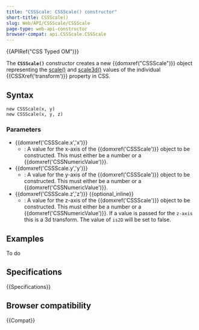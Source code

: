 ```yaml
---
title: "CSSScale: CSSScale() constructor"
short-title: CSSScale()
slug: Web/API/CSSScale/CSSScale
page-type: web-api-constructor
browser-compat: api.CSSScale.CSSScale
---
```


{{APIRef("CSS Typed OM")}}

The **`CSSScale()`** constructor creates a new
{{domxref("CSSScale")}} object representing the [scale()](/en-US/docs/Web/CSS/transform-function/scale) and [scale3d()](/en-US/docs/Web/CSS/transform-function/scale3d) values of the
individual {{CSSXref('transform')}} property in CSS.

## Syntax

```js-nolint
new CSSScale(x, y)
new CSSScale(x, y, z)
```

### Parameters

- {{domxref('CSSScale.x','x')}}
  - : A value for the x-axis of the {{domxref('CSSScale')}} object to be constructed. This
    must either be a number or a {{domxref('CSSNumericValue')}}.
- {{domxref('CSSScale.y','y')}}
  - : A value for the y-axis of the {{domxref('CSSScale')}} object to be constructed. This
    must either be a number or a {{domxref('CSSNumericValue')}}.
- {{domxref('CSSScale.z','z')}} {{optional_inline}}
  - : A value for the z-axis of the {{domxref('CSSScale')}} object to be constructed. This
    must either be a number or a {{domxref('CSSNumericValue')}}. If a value is
    passed for the `z-axis` this is a 3d transform. The value of
    `is2D` will be set to false.

## Examples

To do

## Specifications

{{Specifications}}

## Browser compatibility

{{Compat}}
